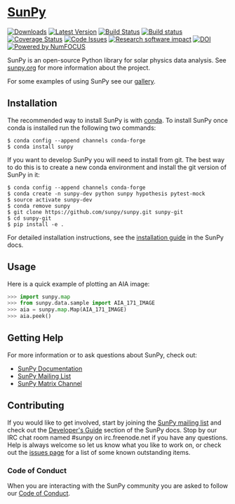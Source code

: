 # [SunPy](http://sunpy.org)
[![Downloads](https://img.shields.io/pypi/dm/sunpy.svg)](https://pypi.python.org/pypi/sunpy/) 
[![Latest Version](https://img.shields.io/pypi/v/sunpy.svg)](https://pypi.python.org/pypi/sunpy/) 
[![Build Status](https://secure.travis-ci.org/sunpy/sunpy.svg)](http://travis-ci.org/sunpy/sunpy)
[![Build status](https://ci.appveyor.com/api/projects/status/xow461iejsjvp9vl?svg=true)](https://ci.appveyor.com/project/sunpy/sunpy)
[![Coverage Status](https://coveralls.io/repos/sunpy/sunpy/badge.svg?branch=master)](https://coveralls.io/r/sunpy/sunpy?branch=master)
[![Code Issues](https://www.quantifiedcode.com/api/v1/project/9edd3e28230840038713e1c7dc3eb141/badge.svg)](https://www.quantifiedcode.com/app/project/9edd3e28230840038713e1c7dc3eb141)
[![Research software impact](http://depsy.org/api/package/pypi/sunpy/badge.svg)](http://depsy.org/package/python/sunpy)
[![DOI](https://zenodo.org/badge/2165383.svg)](https://zenodo.org/badge/latestdoi/2165383)
[![Powered by NumFOCUS](https://img.shields.io/badge/powered%20by-NumFOCUS-orange.svg?style=flat&colorA=E1523D&colorB=007D8A)](http://numfocus.org)


SunPy is an open-source Python library for solar physics data analysis. See [sunpy.org](http://sunpy.org) for more information about the project.

For some examples of using SunPy see our [gallery](http://docs.sunpy.org/en/stable/generated/gallery/index.html).


Installation
------------

The recommended way to install SunPy is
with [conda](https://www.continuum.io/downloads). To install SunPy once conda is
installed run the following two commands:

    $ conda config --append channels conda-forge
    $ conda install sunpy


If you want to develop SunPy you will need to install from git. The best way to
do this is to create a new conda environment and install the git version of
SunPy in it:

    $ conda config --append channels conda-forge
    $ conda create -n sunpy-dev python sunpy hypothesis pytest-mock
    $ source activate sunpy-dev
    $ conda remove sunpy
    $ git clone https://github.com/sunpy/sunpy.git sunpy-git
    $ cd sunpy-git
    $ pip install -e .

For detailed installation instructions, see
the
[installation guide](http://docs.sunpy.org/en/latest/guide/installation/index.html) in
the SunPy docs.

Usage
-----

Here is a quick example of plotting an AIA image:

```python
>>> import sunpy.map
>>> from sunpy.data.sample import AIA_171_IMAGE
>>> aia = sunpy.map.Map(AIA_171_IMAGE)
>>> aia.peek()
```

Getting Help
------------

For more information or to ask questions about SunPy, check out:

 * [SunPy Documentation](http://docs.sunpy.org/en/latest/)
 * [SunPy Mailing List](https://groups.google.com/forum/#!forum/sunpy)
 * [SunPy Matrix Channel](https://riot.im/app/#/room/#sunpy-general:matrix.org)
 
Contributing
------------

If you would like to get involved, start by joining the
[SunPy mailing list](https://groups.google.com/forum/#!forum/sunpy)
and check out the [Developer's Guide](http://docs.sunpy.org/en/latest/dev_guide/index.html) section
of the SunPy docs. Stop by our IRC chat room named #sunpy on irc.freenode.net
if you have any questions. Help is always welcome so let us know what you like
to work on, or check out the [issues page](https://github.com/sunpy/sunpy/issues)
for a list of some known outstanding items.

### Code of Conduct

When you are interacting with the SunPy community you are asked to follow
our [Code of Conduct](https://github.com/sunpy/sunpy/wiki/Code-of-Conduct).


